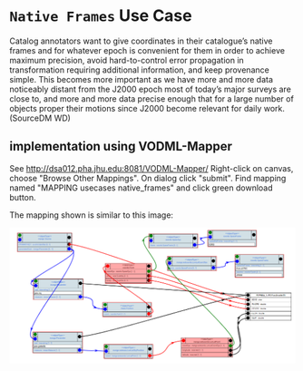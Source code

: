 # `Native Frames` Use Case

Catalog annotators want to give coordinates in their catalogue’s native
frames and for whatever epoch is convenient for them in order to achieve
maximum precision, avoid hard-to-control error propagation in transformation
requiring additional information, and keep provenance simple. This becomes
more important as we have more and more data noticeably distant
from the J2000 epoch most of today’s major surveys are close to, and more
and more data precise enough that for a large number of objects proper their
motions since J2000 become relevant for daily work. (SourceDM WD)

## implementation using VODML-Mapper
See http://dsa012.pha.jhu.edu:8081/VODML-Mapper/
Right-click on canvas, choose "Browse Other Mappings".
On dialog click "submit". 
Find mapping named "MAPPING usecases native_frames" and click green download button.

The mapping shown is similar to this image:

<img src="native_frames.png"></img>

